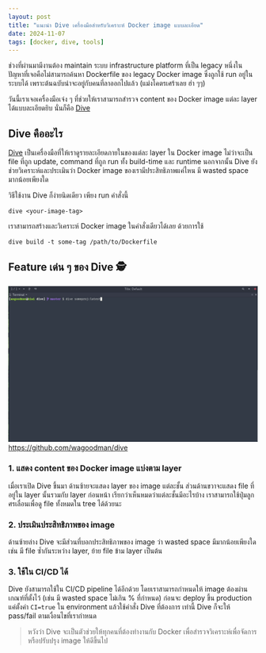 ```yaml
---
layout: post
title: "แนะนำ Dive เครื่องมือสำหรับวิเคราะห์ Docker image แบบละเอียด"
date: 2024-11-07
tags: [docker, dive, tools]
---
```


ช่วงที่ผ่านมามีงานต้อง maintain ระบบ infrastructure platform ที่เป็น legacy หนึ่งในปัญหาที่เจอคือไม่สามารถค้นหา Dockerfile ของ legacy Docker image ซึ่งถูกใช้ run อยู่ในระบบได้ เพราะต้นฉบับน่าจะอยู่กับคนที่ลาออกไปแล้ว (แม่งโคตรเศร้าเลย ฮ่า ๆๆ)  

วันนี้เราเจอเครื่องมือเจ๋ง ๆ ที่ช่วยให้เราสามารถสำรวจ content ของ Docker image แต่ละ layer ได้แบบละเอียดยิบ นั่นก็คือ [Dive](https://github.com/wagoodman/dive)

## Dive คืออะไร
[Dive](https://github.com/wagoodman/dive) เป็นเครื่องมือที่ให้เราดูรายละเอียดภายในของแต่ละ layer ใน Docker image ไม่ว่าจะเป็น file ที่ถูก update, command ที่ถูก run ทั้ง build-time และ runtime นอกจากนั้น Dive ยังช่วยวิเคราะห์และประเมินว่า Docker image ของเรามีประสิทธิภาพแค่ไหน มี wasted space มากน้อยเพียงใด

วิธีใช้งาน Dive ก็ง่ายนิดเดียว เพียง run คำสั่งนี้

```shell
dive <your-image-tag>
```

เราสามารถสร้างและวิเคราะห์ Docker image ในคำสั่งเดียวได้เลย ด้วยการใช้

```shell
dive build -t some-tag /path/to/Dockerfile
```

## Feature เด่น ๆ ของ Dive 🕵️

![Dive Demo](/assets/2024-11-05-dive-demo.gif)
<https://github.com/wagoodman/dive>

### 1. แสดง content ของ Docker image แบ่งตาม layer
เมื่อเราเปิด Dive ขึ้นมา ด้านซ้ายจะแสดง layer ของ image แต่ละชั้น ส่วนด้านขวาจะแสดง file ที่อยู่ใน layer นั้นรวมกับ layer ก่อนหน้า เรียกว่าเห็นหมดว่าแต่ละชั้นมีอะไรบ้าง เราสามารถใช้ปุ่มลูกศรเลื่อนเพื่อดู file ทั้งหมดใน tree ได้ด้วยนะ

### 2. ประเมินประสิทธิภาพของ image
ด้านซ้ายล่าง Dive จะมีส่วนที่บอกประสิทธิภาพของ image ว่า wasted space มีมากน้อยเพียงใด เช่น มี file ซ้ำกันระหว่าง layer, ย้าย file ข้าม layer เป็นต้น

### 3. ใช้ใน CI/CD ได้
Dive ยังสามารถใช้ใน CI/CD pipeline ได้อีกด้วย โดยเราสามารถกำหนดให้ image ต้องผ่านเกณฑ์ที่ตั้งไว้ (เช่น มี wasted space ไม่เกิน % ที่กำหนด) ก่อนจะ deploy ขึ้น production แค่ตั้งค่า `CI=true` ใน environment แล้วใช้คำสั่ง Dive ที่ต้องการ เท่านี้ Dive ก็จะให้ pass/fail ตามเงื่อนไขที่เรากำหนด

> หวังว่า Dive จะเป็นตัวช่วยให้ทุกคนที่ต้องทำงานกับ Docker เพื่อสำรวจวิเคราะห์เพื่อจัดการหรือปรับปรุง image ให้ดีขึ้นไป